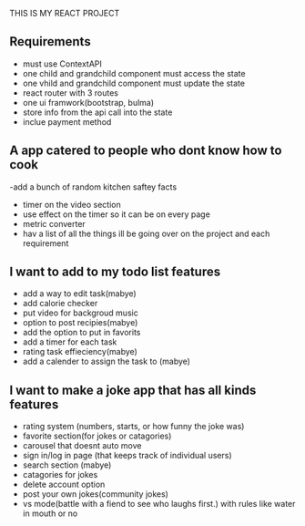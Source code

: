 THIS IS MY REACT PROJECT

Requirements
------------
- must use ContextAPI
- one child and grandchild component must access the state
- one vhild and grandchild component must update the state
- react router with 3 routes
- one ui framwork(bootstrap, bulma)
- store info from the api call into the state
- inclue payment method



A app catered to people who dont know how to cook
---------------------
-add a bunch of random kitchen saftey facts
- timer on the video section
- use effect on the timer so it can be on every page
- metric converter
- hav a list of all the things ill be going over on the project and each requirement






I want to add to my todo list
features
--------
- add a way to edit task(mabye)
- add calorie checker
- put video for backgroud music
- option to post recipies(mabye)
- add the option to put in favorits
- add a timer for each task
- rating task effieciency(mabye)
- add a calender to assign the task to (mabye)








I want to make a joke app that has all kinds 
features
--------
- rating system (numbers, starts, or how funny the joke was)
- favorite section(for jokes or catagories)
- carousel that doesnt auto move
- sign in/log in page (that keeps track of individual users)
- search section (mabye)
- catagories for jokes
- delete account option
- post your own jokes(community jokes)
- vs mode(battle with a fiend to see who laughs first.) with rules like water in mouth or no
